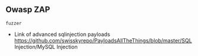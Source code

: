 ## Owasp ZAP
```
fuzzer
```
- Link of advanced sqlinjection payloads
https://github.com/swisskyrepo/PayloadsAllTheThings/blob/master/SQL Injection/MySQL Injection
